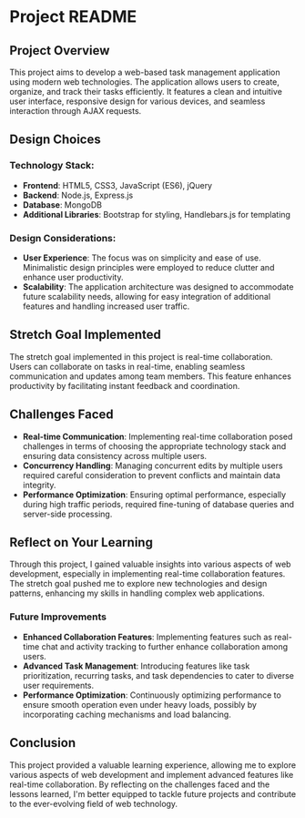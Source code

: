 # Project README

## Project Overview

This project aims to develop a web-based task management application using modern web technologies. The application allows users to create, organize, and track their tasks efficiently. It features a clean and intuitive user interface, responsive design for various devices, and seamless interaction through AJAX requests.

## Design Choices

### Technology Stack:
- **Frontend**: HTML5, CSS3, JavaScript (ES6), jQuery
- **Backend**: Node.js, Express.js
- **Database**: MongoDB
- **Additional Libraries**: Bootstrap for styling, Handlebars.js for templating

### Design Considerations:
- **User Experience**: The focus was on simplicity and ease of use. Minimalistic design principles were employed to reduce clutter and enhance user productivity.
- **Scalability**: The application architecture was designed to accommodate future scalability needs, allowing for easy integration of additional features and handling increased user traffic.

## Stretch Goal Implemented

The stretch goal implemented in this project is real-time collaboration. Users can collaborate on tasks in real-time, enabling seamless communication and updates among team members. This feature enhances productivity by facilitating instant feedback and coordination.

## Challenges Faced

- **Real-time Communication**: Implementing real-time collaboration posed challenges in terms of choosing the appropriate technology stack and ensuring data consistency across multiple users.
- **Concurrency Handling**: Managing concurrent edits by multiple users required careful consideration to prevent conflicts and maintain data integrity.
- **Performance Optimization**: Ensuring optimal performance, especially during high traffic periods, required fine-tuning of database queries and server-side processing.

## Reflect on Your Learning

Through this project, I gained valuable insights into various aspects of web development, especially in implementing real-time collaboration features. The stretch goal pushed me to explore new technologies and design patterns, enhancing my skills in handling complex web applications.

### Future Improvements

- **Enhanced Collaboration Features**: Implementing features such as real-time chat and activity tracking to further enhance collaboration among users.
- **Advanced Task Management**: Introducing features like task prioritization, recurring tasks, and task dependencies to cater to diverse user requirements.
- **Performance Optimization**: Continuously optimizing performance to ensure smooth operation even under heavy loads, possibly by incorporating caching mechanisms and load balancing.

## Conclusion

This project provided a valuable learning experience, allowing me to explore various aspects of web development and implement advanced features like real-time collaboration. By reflecting on the challenges faced and the lessons learned, I'm better equipped to tackle future projects and contribute to the ever-evolving field of web technology.
